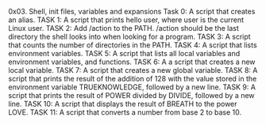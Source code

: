 0x03. Shell, init files, variables and expansions
Task 0: A script that creates an alias.
TASK 1: A script that prints hello user, where user is the current Linux user.
TASK 2: Add /action to the PATH. /action should be the last directory the shell looks into when looking for a program.
TASK 3: A script that counts the number of directories in the PATH.
TASK 4: A script that lists environment variables.
TASK 5: A script that lists all local variables and environment variables, and functions.
TASK 6: A a script that creates a new local variable.
TASK 7: A script that creates a new global variable.
TASK 8: A script that prints the result of the addition of 128 with the value stored in the environment variable TRUEKNOWLEDGE, followed by a new line.
TASK 9: A script that prints the result of POWER divided by DIVIDE, followed by a new line.
TASK 10: A script that displays the result of BREATH to the power LOVE.
TASK 11: A script that converts a number from base 2 to base 10.

